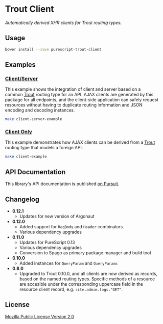 # Trout Client

_Automatically derived XHR clients for Trout routing types._

## Usage

```bash
bower install --save purescript-trout-client
```

## Examples

### [Client/Server](example/client-server)

This example shows the integration of client and server based on a common
[Trout](https://github.com/purescript-hyper/purescript-trout) routing type for
an API. AJAX clients are generated by this package for all endpoints, and the
client-side application can safely request resources without having to
duplicate routing information and JSON encoding and decoding instances.

```bash
make client-server-example
```

### [Client Only](example/client)

This example demonstrates how AJAX clients can be derived from a
[Trout](https://github.com/purescript-hyper/purescript-trout) routing type that
models a foreign API.

```bash
make client-example
```

## API Documentation

This library's API documentation is published [on Pursuit](https://pursuit.purescript.org/packages/purescript-trout-client).

## Changelog

* **0.12.1**
  - Updates for new version of Argonaut
* **0.12.0**
  - Added support for `ReqBody` and `Header` combinators.
  - Various dependency upgrades
* **0.11.0**
  - Updates for PureScript 0.13
  - Various dependency upgrades
  - Conversion to Spago as primary package manager and build tool
* **0.10.0**
  - Added instances for `QueryParam` and `QueryParams`
* **0.8.0**
  - Upgraded to Trout 0.10.0, and all clients are now derived as records, based
    on the named routing types. Specific methods of a resource are accesible
    under the corresponding uppercase field in the resource client record, e.g.
    `site.admin.logs."GET"`.

## License

[Mozilla Public License Version 2.0](LICENSE)
